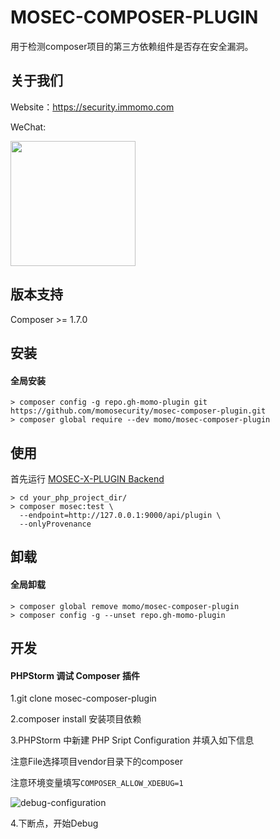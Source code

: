 # MOSEC-COMPOSER-PLUGIN

用于检测composer项目的第三方依赖组件是否存在安全漏洞。


## 关于我们

Website：https://security.immomo.com

WeChat:

<img src="https://momo-mmsrc.oss-cn-hangzhou.aliyuncs.com/img-1c96a083-7392-3b72-8aec-bad201a6abab.jpeg" width="200" hegiht="200" align="center" /><br>


## 版本支持

Composer >= 1.7.0

## 安装

#### 全局安装

```shell script
> composer config -g repo.gh-momo-plugin git https://github.com/momosecurity/mosec-composer-plugin.git
> composer global require --dev momo/mosec-composer-plugin
```

## 使用

首先运行 [MOSEC-X-PLUGIN Backend](https://github.com/momosecurity/mosec-x-plugin-backend.git)

```shell script
> cd your_php_project_dir/
> composer mosec:test \
  --endpoint=http://127.0.0.1:9000/api/plugin \
  --onlyProvenance
```

## 卸载

#### 全局卸载

```shell script
> composer global remove momo/mosec-composer-plugin
> composer config -g --unset repo.gh-momo-plugin
```

## 开发

#### PHPStorm 调试 Composer 插件

1.git clone mosec-composer-plugin

2.composer install 安装项目依赖

3.PHPStorm 中新建 PHP Sript Configuration 并填入如下信息

注意File选择项目vendor目录下的composer

注意环境变量填写`COMPOSER_ALLOW_XDEBUG=1`

![debug-configuration](https://github.com/momosecurity/mosec-composer-plugin/blob/master/static/debug-configuration.jpg)

4.下断点，开始Debug
